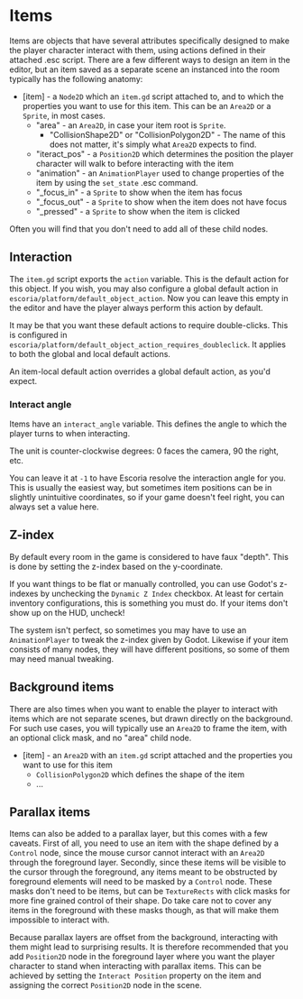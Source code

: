 # Items

Items are objects that have several attributes specifically designed to make the player character interact with them, using actions defined in their attached .esc script. There are a few different ways to design an item in the editor, but an item saved as a separate scene an instanced into the room typically has the following anatomy:

* [item] - a `Node2D` which an `item.gd` script attached to, and to which the properties you want to use for this item. This can be an `Area2D` or a `Sprite`, in most cases.
    * "area" - an `Area2D`, in case your item root is `Sprite`.
      * "CollisionShape2D" or "CollisionPolygon2D" - The name of this does not matter, it's simply what `Area2D` expects to find.
    * "iteract_pos" - a `Position2D` which determines the position the player character will walk to before interacting with the item
    * "animation" - an `AnimationPlayer` used to change properties of the item by using the `set_state` .esc command.
    * "_focus_in" - a `Sprite` to show when the item has focus
    * "_focus_out" - a `Sprite` to show when the item does not have focus
    * "_pressed" - a `Sprite` to show when the item is clicked

Often you will find that you don't need to add all of these child nodes.

## Interaction

The `item.gd` script exports the `action` variable. This is the default action for this object. If you wish, you may also configure a global default action in `escoria/platform/default_object_action`. Now you can leave this empty in the editor and have the player always perform this action by default.

It may be that you want these default actions to require double-clicks. This is configured in `escoria/platform/default_object_action_requires_doubleclick`. It applies to both the global and local default actions.

An item-local default action overrides a global default action, as you'd expect.

### Interact angle

Items have an `interact_angle` variable. This defines the angle to which the player turns to when interacting.

The unit is counter-clockwise degrees: 0 faces the camera, 90 the right, etc.

You can leave it at `-1` to have Escoria resolve the interaction angle for you. This is usually the easiest way, but sometimes
item positions can be in slightly unintuitive coordinates, so if your game doesn't feel right, you can always set a value here.

## Z-index

By default every room in the game is considered to have faux "depth". This is done by setting the z-index based on the y-coordinate.

If you want things to be flat or manually controlled, you can use Godot's z-indexes by unchecking the `Dynamic Z Index` checkbox.
At least for certain inventory configurations, this is something you must do. If your items don't show up on the HUD, uncheck!

The system isn't perfect, so sometimes you may have to use an `AnimationPlayer` to tweak the z-index given by Godot. Likewise
if your item consists of many nodes, they will have different positions, so some of them may need manual tweaking.

## Background items

There are also times when you want to enable the player to interact with items which are not separate scenes, but drawn directly on the background. For such use cases, you will typically use an `Area2D` to frame the item, with an optional click mask, and no "area" child node.

* [item] - an `Area2D`  with an `item.gd` script attached and the properties you want to use for this item
    * `CollisionPolygon2D` which defines the shape of the item
    * ...

## Parallax items

Items can also be added to a parallax layer, but this comes with a few caveats. First of all, you need to use an item with the shape defined by a `Control` node, since the mouse cursor cannot interact with an `Area2D` through the foreground layer. Secondly, since these items will be visible to the cursor through the foreground, any items meant to be obstructed by foreground elements will need to be masked by a `Control` node. These masks don't need to be items, but can be `TextureRects` with click masks for more fine grained control of their shape. Do take care not to cover any items in the foreground with these masks though, as that will make them impossible to interact with.

Because parallax layers are offset from the background, interacting with them might lead to surprising results. It is therefore recommended that you add `Position2D` node in the foreground layer where you want the player character to stand when interacting with parallax items. This can be achieved by setting the `Interact Position` property on the item and assigning the correct `Position2D` node in the scene.
